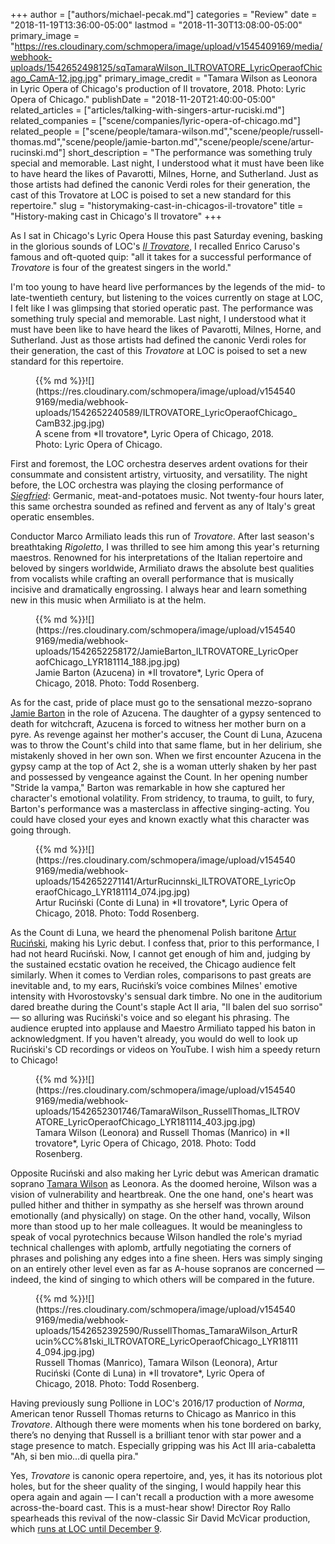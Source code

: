+++
author = ["authors/michael-pecak.md"]
categories = "Review"
date = "2018-11-19T13:36:00-05:00"
lastmod = "2018-11-30T13:08:00-05:00"
primary_image = "https://res.cloudinary.com/schmopera/image/upload/v1545409169/media/webhook-uploads/1542652498125/sqTamaraWilson_ILTROVATORE_LyricOperaofChicago_CamA-12.jpg.jpg"
primary_image_credit = "Tamara Wilson as Leonora in Lyric Opera of Chicago's production of Il trovatore, 2018. Photo: Lyric Opera of Chicago."
publishDate = "2018-11-20T21:40:00-05:00"
related_articles = ["articles/talking-with-singers-artur-ruciski.md"]
related_companies = ["scene/companies/lyric-opera-of-chicago.md"]
related_people = ["scene/people/tamara-wilson.md","scene/people/russell-thomas.md","scene/people/jamie-barton.md","scene/people/scene/artur-rucinski.md"]
short_description = "The performance was something truly special and memorable. Last night, I understood what it must have been like to have heard the likes of Pavarotti, Milnes, Horne, and Sutherland. Just as those artists had defined the canonic Verdi roles for their generation, the cast of this Trovatore at LOC is poised to set a new standard for this repertoire."
slug = "historymaking-cast-in-chicagos-il-trovatore"
title = "History-making cast in Chicago&#039;s Il trovatore"
+++

As I sat in Chicago's Lyric Opera House this past Saturday evening, basking in the glorious sounds of LOC's [*Il Trovatore*](https://www.lyricopera.org/concertstickets/calendar/2018-2019/il-trovatore-opera-tickets), I recalled Enrico Caruso's famous and oft-quoted quip: "all it takes for a successful performance of *Trovatore* is four of the greatest singers in the world." 
 
I'm too young to have heard live performances by the legends of the mid- to late-twentieth century, but listening to the voices currently on stage at LOC, I felt like I was glimpsing that storied operatic past. The performance was something truly special and memorable. Last night, I understood what it must have been like to have heard the likes of Pavarotti, Milnes, Horne, and Sutherland. Just as those artists had defined the canonic Verdi roles for their generation, the cast of this *Trovatore* at LOC is poised to set a new standard for this repertoire. 

<figure data-type="image">{{% md %}}![](https://res.cloudinary.com/schmopera/image/upload/v1545409169/media/webhook-uploads/1542652240589/ILTROVATORE_LyricOperaofChicago_CamB32.jpg.jpg)
<figcaption>A scene from *Il trovatore*, Lyric Opera of Chicago, 2018. Photo: Lyric Opera of Chicago.</figcaption>
</figure>
 
First and foremost, the LOC orchestra deserves ardent ovations for their consummate and consistent artistry, virtuosity, and versatility. The night before, the LOC orchestra was playing the closing performance of [*Siegfried*](/inflatable-beasts-vocal-brilliance-locs-siegfried/): Germanic, meat-and-potatoes music. Not twenty-four hours later, this same orchestra sounded as refined and fervent as any of Italy's great operatic ensembles. 

Conductor Marco Armiliato leads this run of *Trovatore*. After last season's breathtaking *Rigoletto*, I was thrilled to see him among this year's returning maestros. Renowned for his interpretations of the Italian repertoire and beloved by singers worldwide, Armiliato draws the absolute best qualities from vocalists while crafting an overall performance that is musically incisive and dramatically engrossing. I always hear and learn something new in this music when Armiliato is at the helm.

<figure data-type="image">{{% md %}}![](https://res.cloudinary.com/schmopera/image/upload/v1545409169/media/webhook-uploads/1542652258172/JamieBarton_ILTROVATORE_LyricOperaofChicago_LYR181114_188.jpg.jpg)
<figcaption>Jamie Barton (Azucena) in *Il trovatore*, Lyric Opera of Chicago, 2018. Photo: Todd Rosenberg.</figcaption>
</figure>

As for the cast, pride of place must go to the sensational mezzo-soprano [Jamie Barton](/talking-with-singers-jamie-barton/) in the role of Azucena. The daughter of a gypsy sentenced to death for witchcraft, Azucena is forced to witness her mother burn on a pyre. As revenge against her mother's accuser, the Count di Luna, Azucena was to throw the Count's child into that same flame, but in her delirium, she mistakenly shoved in her own son. When we first encounter Azucena in the gypsy camp at the top of Act 2, she is a woman utterly shaken by her past and possessed by vengeance against the Count. In her opening number "Stride la vampa," Barton was remarkable in how she captured her character's emotional volatility. From stridency, to trauma, to guilt, to fury, Barton's performance was a masterclass in affective singing-acting. You could have closed your eyes and known exactly what this character was going through.

<figure data-type="image">{{% md %}}![](https://res.cloudinary.com/schmopera/image/upload/v1545409169/media/webhook-uploads/1542652271141/ArturRucinnski_ILTROVATORE_LyricOperaofChicago_LYR181114_074.jpg.jpg)
<figcaption>Artur Ruciński (Conte di Luna) in *Il trovatore*, Lyric Opera of Chicago, 2018. Photo: Todd Rosenberg.</figcaption>
</figure>
 
As the Count di Luna, we heard the phenomenal Polish baritone [Artur Ruciński](/scene/people/artur-rucinski/), making his Lyric debut. I confess that, prior to this performance, I had not heard Ruciński. Now, I cannot get enough of him and, judging by the sustained ecstatic ovation he received, the Chicago audience felt similarly. When it comes to Verdian roles, comparisons to past greats are inevitable and, to my ears, Ruciński’s voice combines Milnes' emotive intensity with Hvorostovsky's sensual dark timbre. No one in the auditorium dared breathe during the Count's staple Act II aria, "Il balen del suo sorriso" — so alluring was Ruciński's voice and so elegant his phrasing. The audience erupted into applause and Maestro Armiliato tapped his baton in acknowledgment. If you haven't already, you would do well to look up Ruciński's CD recordings or videos on YouTube. I wish him a speedy return to Chicago!   

<figure data-type="image">{{% md %}}![](https://res.cloudinary.com/schmopera/image/upload/v1545409169/media/webhook-uploads/1542652301746/TamaraWilson_RussellThomas_ILTROVATORE_LyricOperaofChicago_LYR181114_403.jpg.jpg)
<figcaption>Tamara Wilson (Leonora) and Russell Thomas (Manrico) in *Il trovatore*, Lyric Opera of Chicago, 2018. Photo: Todd Rosenberg.</figcaption>
</figure>

Opposite Ruciński and also making her Lyric debut was American dramatic soprano [Tamara Wilson](/scene/people/tamara-wilson/) as Leonora. As the doomed heroine, Wilson was a vision of vulnerability and heartbreak. One the one hand, one's heart was pulled hither and thither in sympathy as she herself was thrown around emotionally (and physically) on stage. On the other hand, vocally, Wilson more than stood up to her male colleagues. It would be meaningless to speak of vocal pyrotechnics because Wilson handled the role's myriad technical challenges with aplomb, artfully negotiating the corners of phrases and polishing any edges into a fine sheen. Hers was simply singing on an entirely other level even as far as A-house sopranos are concerned — indeed, the kind of singing to which others will be compared in the future.

<figure data-type="image">{{% md %}}![](https://res.cloudinary.com/schmopera/image/upload/v1545409169/media/webhook-uploads/1542652392590/RussellThomas_TamaraWilson_ArturRucin%CC%81ski_ILTROVATORE_LyricOperaofChicago_LYR181114_094.jpg.jpg)
<figcaption>Russell Thomas (Manrico), Tamara Wilson (Leonora), Artur Ruciński (Conte di Luna) in *Il trovatore*, Lyric Opera of Chicago, 2018. Photo: Todd Rosenberg.</figcaption>
</figure>

Having previously sung Pollione in LOC's 2016/17 production of *Norma*, American tenor Russell Thomas returns to Chicago as Manrico in this *Trovatore*. Although there were moments when his tone bordered on barky, there’s no denying that Russell is a brilliant tenor with star power and a stage presence to match. Especially gripping was his Act III aria-cabaletta "Ah, si ben mio…di quella pira." 
 
Yes, *Trovatore* is canonic opera repertoire, and, yes, it has its notorious plot holes, but for the sheer quality of the singing, I would happily hear this opera again and again — I can't recall a production with a more awesome across-the-board cast. This is a must-hear show! Director Roy Rallo spearheads this revival of the now-classic Sir David McVicar production, which [runs at LOC until December 9](https://www.lyricopera.org/concertstickets/calendar/2018-2019/il-trovatore-opera-tickets).
